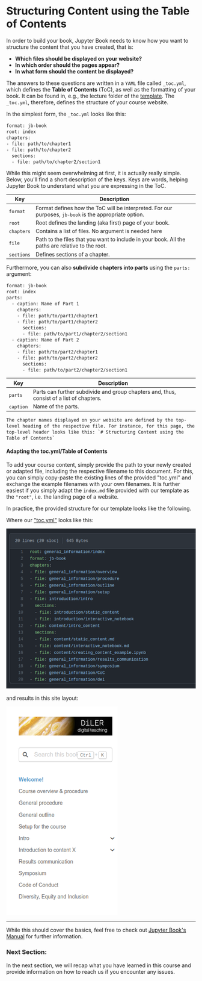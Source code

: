 # Structuring Content using the Table of Contents

In order to build your book, Jupyter Book needs to know how you want to structure the content that you have created, that is: 

* **Which files should be displayed on your website?**
* **In which order should the pages appear?**
* **In what form should the content be displayed?**

The answers to these questions are written in a `YAML` file called `_toc.yml`, which defines the **Table of Contents** (ToC), as well as the formatting of your book. It can be found in, e.g., the lecture folder of the [template](https://github.com/DiLER-Digitell/course-template). The `_toc.yml`, therefore, defines the structure of your course website. 

In the simplest form, the `_toc.yml` looks like this:

```
format: jb-book
root: index
chapters:
- file: path/to/chapter1
- file: path/to/chapter2
  sections:
  - file: path/to/chapter2/section1
```

While this might seem overwhelming at first, it is actually really simple. Below, you'll find a short description of the keys. Keys are words, helping Jupyter Book to understand what you are expressing in the ToC.

|Key|Description|
|---|---|
|`format`|Format defines how the ToC will be interpreted. For our purposes, `jb-book` is the appropriate option.|
|`root`|Root defines the landing (aka first) page of your book.|
|`chapters`|Contains a list of files. No argument is needed here|
|`file`|Path to the files that you want to include in your book. All the paths are relative to the root.|
|`sections`|Defines sections of a chapter.|

Furthermore, you can also **subdivide chapters into parts** using the `parts:` argument:

```
format: jb-book
root: index
parts:
  - caption: Name of Part 1
    chapters:
    - file: path/to/part1/chapter1
    - file: path/to/part1/chapter2
      sections:
      - file: path/to/part1/chapter2/section1
  - caption: Name of Part 2
    chapters:
    - file: path/to/part2/chapter1
    - file: path/to/part2/chapter2
      sections:
      - file: path/to/part2/chapter2/section1
```

|Key|Description|
|---|---|
|`parts`|Parts can further subdivide and group chapters and, thus, consist of a list of chapters.|
|`caption`|Name of the parts.|


```{note}
The chapter names displayed on your website are defined by the top-level heading of the respective file. For instance, for this page, the top-level header looks like this: `# Structuring Content using the Table of Contents` 
```

#### Adapting the toc.yml/Table of Contents

To add your course content, simply provide the path to your newly created or adapted file, including the respective filename to this document. For this, you can simply copy-paste the existing lines of the provided "toc.yml" and exchange the example filenames with your own filenames. It is further easiest if you simply adapt the `index.md` file provided with our template as the `"root"`, i.e. the landing page of a website.

In practice, the provided structure for our template looks like the following. 

Where our ["toc.yml"](https://github.com/DiLER-Digitell/course-template/lecture/_toc.yml) looks like this:

![Image of the YAML-file with the transcript of records of the course template](../../static/template_toc.png)

and results in this site layout:

![Image of the structure of the transcript of records of the course template](../../static/template_layout.png)


___

While this should cover the basics, feel free to check out [Jupyter Book's Manual](https://jupyterbook.org/en/stable/structure/toc.html) for further information.




### Next Section:
In the next section, we will recap what you have learned in this course and provide information on how to reach us if you encounter any issues.
